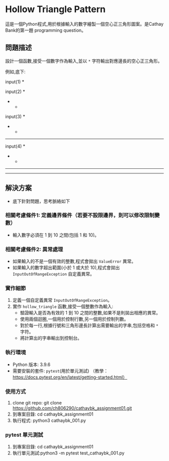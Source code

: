 # Hollow Triangle Pattern

這是一個Python程式,用於根據輸入的數字繪製一個空心正三角形圖案。是Cathay Bank的第一題 programming question。

## 問題描述

設計一個函數,接受一個數字作為輸入,並以 `*` 字符輸出對應邊長的空心正三角形。

例如,底下:

input(1)
*

input(2)
 *
* *

input(3)
  *
 * *
* * *

input(4)
   *
  * * 
 * * *
* * * *

## 解決方案
- 底下針對問題，思考脈絡如下

### 相關考慮條件1: 定義邊界條件（若要不設限邊界，則可以修改限制變數）

- 輸入數字必須在 1 到 10 之間(包括 1 和 10)。

### 相關考慮條件2: 異常處理

- 如果輸入的不是一個有效的整數,程式會拋出 `ValueError` 異常。
- 如果輸入的數字超出範圍(小於 1 或大於 10),程式會拋出 `InputOutOfRangeException` 自定義異常。

### 實作細節

1. 定義一個自定義異常 `InputOutOfRangeException`。
2. 實作 `hollow_triangle` 函數,接受一個整數作為輸入:
   - 驗證輸入是否為有效的 1 到 10 之間的整數,如果不是則拋出相應的異常。
   - 使用兩個迴圈,一個用於控制行數,另一個用於控制列數。
   - 對於每一行,根據行號和三角形邊長計算出需要輸出的字串,包括空格和 `*` 字符。
   - 將計算出的字串輸出到控制台。

### 執行環境

- Python 版本: 3.9.6
- 需要安裝的套件: `pytest`(用於單元測試) （教學：https://docs.pytest.org/en/latest/getting-started.html）

### 使用方式

1. clone git repo: git clone https://github.com/ch806290/cathaybk_assignment01.git
2. 到專案目錄: cd cathaybk_assignment01
3. 執行程式: python3 cathaybk_001.py

### pytest 單元測試

1. 到專案目錄: cd cathaybk_assignment01
2. 執行單元測試:python3 -m pytest test_cathaybk_001.py